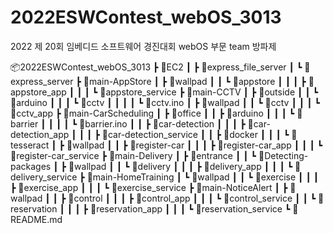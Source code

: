 # 2022ESWContest_webOS_3013
2022 제 20회 임베디드 소프트웨어 경진대회 webOS 부문 team 방파제

📦2022ESWContest_webOS_3013
 ┣ 📂EC2
 ┃ ┣ 📂express_file_server
 ┃ ┗ 📂express_server
 ┣ 📂main-AppStore
 ┃ ┣ 📂wallpad
 ┃ ┃ ┗ 📂appstore
 ┃ ┃ ┃ ┣ 📂appstore_app
 ┃ ┃ ┃ ┗ 📂appstore_service
 ┣ 📂main-CCTV
 ┃ ┣ 📂outside
 ┃ ┃ ┗ 📂arduino
 ┃ ┃ ┃ ┗ 📂cctv
 ┃ ┃ ┃ ┃ ┗ 📜cctv.ino
 ┃ ┣ 📂wallpad
 ┃ ┃ ┗ 📂cctv
 ┃ ┃ ┃ ┗ 📂cctv_app
 ┣ 📂main-CarScheduling
 ┃ ┣ 📂office
 ┃ ┃ ┣ 📂arduino
 ┃ ┃ ┃ ┗ 📂barrier
 ┃ ┃ ┃ ┃ ┗ 📜barrier.ino
 ┃ ┃ ┣ 📂car-detection
 ┃ ┃ ┃ ┣ 📂car-detection_app
 ┃ ┃ ┃ ┣ 📂car-detection_service
 ┃ ┃ ┣ 📂docker
 ┃ ┃ ┃ ┗ 📂tesseract
 ┃ ┣ 📂wallpad
 ┃ ┃ ┣ 📂register-car
 ┃ ┃ ┃ ┣ 📂register-car_app
 ┃ ┃ ┃ ┗ 📂register-car_service
 ┣ 📂main-Delivery
 ┃ ┣ 📂entrance
 ┃ ┃ ┗ 📂Detecting-packages
 ┃ ┣ 📂wallpad
 ┃ ┃ ┗ 📂delivery
 ┃ ┃ ┃ ┣ 📂delivery_app
 ┃ ┃ ┃ ┗ 📂delivery_service
 ┣ 📂main-HomeTraining
 ┃ ┗ 📂wallpad
 ┃ ┃ ┗ 📂exercise
 ┃ ┃ ┃ ┣ 📂exercise_app
 ┃ ┃ ┃ ┗ 📂exercise_service
 ┣ 📂main-NoticeAlert
 ┃ ┣ 📂wallpad
 ┃ ┃ ┣ 📂control
 ┃ ┃ ┃ ┣ 📂control_app
 ┃ ┃ ┃ ┗ 📂control_service
 ┃ ┃ ┗ 📂reservation
 ┃ ┃ ┃ ┣ 📂reservation_app
 ┃ ┃ ┃ ┗ 📂reservation_service
 ┗ 📜README.md
